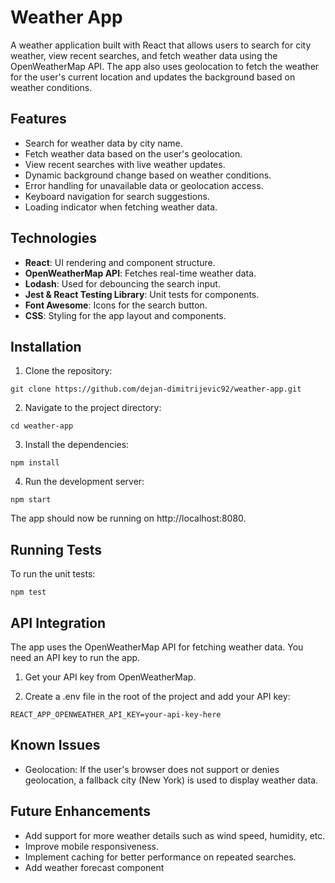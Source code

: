 # Weather App

A weather application built with React that allows users to search for city weather, view recent searches, and fetch weather data using the OpenWeatherMap API. The app also uses geolocation to fetch the weather for the user's current location and updates the background based on weather conditions.

## Features

- Search for weather data by city name.
- Fetch weather data based on the user's geolocation.
- View recent searches with live weather updates.
- Dynamic background change based on weather conditions.
- Error handling for unavailable data or geolocation access.
- Keyboard navigation for search suggestions.
- Loading indicator when fetching weather data.

## Technologies

- **React**: UI rendering and component structure.
- **OpenWeatherMap API**: Fetches real-time weather data.
- **Lodash**: Used for debouncing the search input.
- **Jest & React Testing Library**: Unit tests for components.
- **Font Awesome**: Icons for the search button.
- **CSS**: Styling for the app layout and components.

## Installation

1. Clone the repository:

```
git clone https://github.com/dejan-dimitrijevic92/weather-app.git
```

2. Navigate to the project directory:
```
cd weather-app
```

3. Install the dependencies:
```
npm install
```

4. Run the development server:
```
npm start
```

The app should now be running on http://localhost:8080.

## Running Tests

To run the unit tests:
```
npm test
```

## API Integration

The app uses the OpenWeatherMap API for fetching weather data. You need an API key to run the app.

1. Get your API key from OpenWeatherMap.

2. Create a .env file in the root of the project and add your API key:
```
REACT_APP_OPENWEATHER_API_KEY=your-api-key-here
```

## Known Issues

- Geolocation: If the user's browser does not support or denies geolocation, a fallback city (New York) is used to display weather data.

## Future Enhancements

- Add support for more weather details such as wind speed, humidity, etc.
- Improve mobile responsiveness.
- Implement caching for better performance on repeated searches.
- Add weather forecast component
